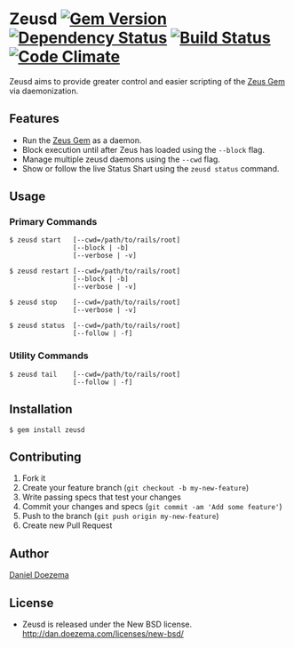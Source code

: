 # Zeusd [![Gem Version](https://badge.fury.io/rb/zeusd.png)](http://badge.fury.io/rb/zeusd) [![Dependency Status](https://gemnasium.com/veloper/zeusd.png)](https://gemnasium.com/veloper/zeusd) [![Build Status](https://travis-ci.org/veloper/zeusd.png?branch=master)](https://travis-ci.org/veloper/zeusd) [![Code Climate](https://codeclimate.com/github/veloper/zeusd.png)](https://codeclimate.com/github/veloper/zeusd)

Zeusd aims to provide greater control and easier scripting of the [Zeus Gem](https://github.com/burke/zeus) via daemonization.

## Features

* Run the [Zeus Gem](https://github.com/burke/zeus) as a daemon.
* Block execution until after Zeus has loaded using the `--block` flag.
* Manage multiple zeusd daemons using the `--cwd` flag.
* Show or follow the live Status Shart using the `zeusd status` command.

## Usage

### Primary Commands

```
$ zeusd start   [--cwd=/path/to/rails/root]
                [--block | -b]
                [--verbose | -v]

$ zeusd restart [--cwd=/path/to/rails/root]
                [--block | -b]
                [--verbose | -v]

$ zeusd stop    [--cwd=/path/to/rails/root]
                [--verbose | -v]

$ zeusd status  [--cwd=/path/to/rails/root]
                [--follow | -f]
```

### Utility Commands

```
$ zeusd tail    [--cwd=/path/to/rails/root]
                [--follow | -f]
```

## Installation

```
$ gem install zeusd
```

## Contributing

1. Fork it
2. Create your feature branch (`git checkout -b my-new-feature`)
3. Write passing specs that test your changes
3. Commit your changes and specs (`git commit -am 'Add some feature'`)
4. Push to the branch (`git push origin my-new-feature`)
5. Create new Pull Request

## Author

[Daniel Doezema](http://dan.doezema.com)

## License

* Zeusd is released under the New BSD license. http://dan.doezema.com/licenses/new-bsd/
